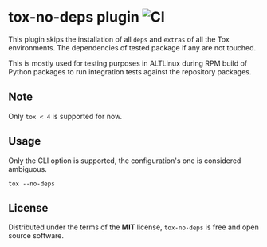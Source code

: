 # tox-no-deps plugin ![CI](https://github.com/stanislavlevin/tox-no-deps/workflows/CI/badge.svg)

This plugin skips the installation of all `deps` and `extras` of all the
Tox environments. The dependencies of tested package if any are not touched.

This is mostly used for testing purposes in ALTLinux during RPM build of Python
packages to run integration tests against the repository packages.

Note
-----

Only `tox < 4` is supported for now.

Usage
-----

Only the CLI option is supported, the configuration's one is considered
ambiguous.

```
tox --no-deps
```

License
-------

Distributed under the terms of the **MIT** license, `tox-no-deps` is
free and open source software.
